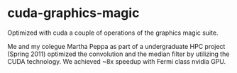 cuda-graphics-magic
===================

Optimized with cuda a couple of operations of the graphics magic suite.

Me and my colegue Martha Peppa as part of a undergraduate HPC project (Spring 2011)
optimized the convolution and the median filter by utilizing the CUDA technology. 
We achieved ~8x speedup with Fermi class nvidia GPU.